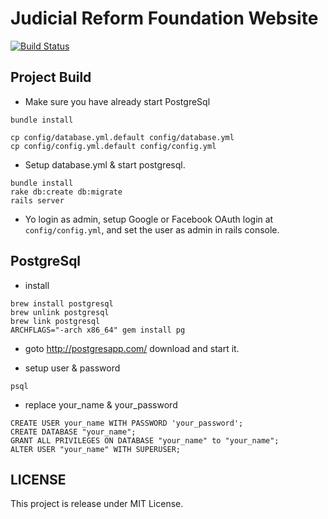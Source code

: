 # Judicial Reform Foundation Website

[![Build Status](https://travis-ci.org/JRF-tw/jrf_website.svg?branch=master)](https://travis-ci.org/JRF-tw/jrf_website)

## Project Build


- Make sure you have already start PostgreSql

```
bundle install
```

```
cp config/database.yml.default config/database.yml
cp config/config.yml.default config/config.yml
```

- Setup database.yml & start postgresql.

```
bundle install
rake db:create db:migrate
rails server
```

- Yo login as admin, setup Google or Facebook OAuth login at `config/config.yml`, and set the user as admin in rails console.

## PostgreSql

- install

```
brew install postgresql
brew unlink postgresql
brew link postgresql
ARCHFLAGS="-arch x86_64" gem install pg
```

- goto http://postgresapp.com/ download and start it.

- setup user & password

```
psql
```

- replace your_name & your_password

```
CREATE USER your_name WITH PASSWORD 'your_password';
CREATE DATABASE "your_name";
GRANT ALL PRIVILEGES ON DATABASE "your_name" to "your_name";
ALTER USER "your_name" WITH SUPERUSER;
```

## LICENSE
This project is release under MIT License.


